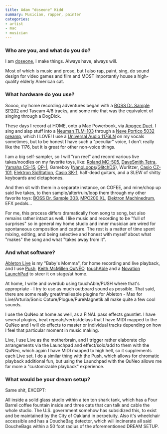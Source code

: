 ```yaml
---
title: Adam "doseone" Kidd
summary: Musician, rapper, painter
categories:
- artist
- mac
- musician
---
```


### Who are you, and what do you do?

I am [doseone](http://doseonesite.tumblr.com/ "Adam's Tumblr site."), I make things. Always have, always will.

Most of which is music and prose, but I also rap, paint, sing, do sound design for video games and film and MOST importantly house a high-quality elderly American cat.

### What hardware do you use?

Soooo, my home recording adventures began with a [BOSS Dr. Sample SP202][sp-202-dr-sample] and Tascam 4/8 tracks, and some mic that was the equivalent of singing through a DogDick.

These days I record at HOME, onto a Mac Powerbook, via [Apogee Duet][duet]. I sing and slap stuff into a [Neuman TLM-103][tlm-103] through a [Neve Portico 5032 preamp][portico-5032], which I LOVE! I use a [Universal Audio 1176LN][1176ln] on my vocals sometimes, but to be honest I have such a "peculiar" voice, I don't really like the 1176, but it is great for other non-voice things.

I am a big self-sampler, so I will "run reel" and record various live takes/noodles on my favorite toys, like: [Roland MC-505][mc-505], [DaveSmith Tetra][tetra], [Yamaha CS-15][cs-15], [OP-1][op-1], Gameboy ([NanoLoops][nanoloop-one]/[GlitchDS][]), Wurlitzer, [Casio CZ-101][cz-101], [Elektron SidStation][sidstation], [Casio SK-1][sk-1], half-dead guitars, and a SLEW of shitty keyboards and dictaphones.

And then sit with them in a separate instance, on COFEE, and mine/chop up said live takes, to then sample/alter/ruin/loop them through my other favorite toys: [BOSS Dr. Sample 303][sp-303-dr-sample], [MPC200 XL][mpc200-xl], [Elektron Machinedrum][machinedrum-sps-1], EFX pedals...

For me, this process differs dramatically from song to song, but also remains rather intact as well. I like music and recording to be "full of surprises" so in general my home studio and inner musician are wired for spontaneous composition and capture. The rest is a matter of time spent mixing, editing, and being selective and honest with myself about what "makes" the song and what "takes away from it".

### And what software?

[Ableton Live][live] is my "Baby's Momma", for home recording and live playback, and I use [Push][], [Keith McMillen QuNEO][quneo], [touchAble][touchable-ios] and a [Novation LaunchPad][launchpad] to steer it on stage/at home.

At home, I write and overdub using touchAble/PUSH where that's appropriate - I try to use as much outboard sound as possible. That said, there are some really great/malleable plugins for Ableton - Max for Live/Arturia/Sonic Coture/Plogue/PureMagnetik all make quite a few cool sounds.

I use the QuNeo at home as well, as a FINAL pass effects gauntlet. I have several plugins, beat repeats/verbs/delays that I have MIDI mapped to the QuNeo and I will do effects to master or individual tracks depending on how I feel that particular moment in music making.

Live, I use Live as the motherbrain, and I trigger rather elaborate clip arrangements via the Launchpad and effect/solo/add to them with the QuNeo, which again I have MIDI mapped to high hell, so it supplements each Live set. I do a similar thing with the Push, which allows for chromatic playback additional fun, but using the Launchpad with the QuNeo allows me far more a "customizable playback" experience.

### What would be your dream setup?

Same shit, EXCEPT:

All inside a solid glass studio within a ten ton shark tank, which has a Four Barrel coffee fountain inside and three cats that can talk and cable the whole studio. The U.S. government somehow has subsidized this, to exist and be maintained by the City of Oakland in perpetuity. Also it's wheelchair accessible and has a DoucheBag detector, which will incinerate all said DoucheBags within a 50 foot radius of the aforementioned DREAM SETUP.

[1176ln]: https://www.uaudio.com/hardware/compressors/1176ln.html "An amplifier."
[cs-15]: http://www.vintagesynth.com/yamaha/cs15.php "A synthesiser."
[cz-101]: http://www.vintagesynth.com/casio/cz101.php "A small musical keyboard."
[duet]: http://www.apogeedigital.com/products/duet "An audio interface for the Mac."
[launchpad]: http://us.novationmusic.com/midi-controllers-digital-dj/launchpad "A controller for Ableton Live."
[machinedrum-sps-1]: http://www.vintagesynth.com/misc/machinedrum.php "A drum machine."
[mc-505]: https://en.wikipedia.org/wiki/Roland_MC-505 "A MIDI controller, music sequencer and drum machine."
[mpc200-xl]: https://www.youtube.com/watch?v=Nwpwlg2h2TM "A music sampler."
[nanoloop-one]: http://www.nanoloop.com/one/index.html "A synthesiser for the Game Boy."
[op-1]: https://www.teenageengineering.com/products/op-1 "A unique synthesizer."
[portico-5032]: https://rupertneve.com/products/portico-5032/ "A single channel equaliser."
[push]: https://www.ableton.com/en/push/ "Unique music-making hardware."
[quneo]: http://www.keithmcmillen.com/QuNeo/tour "A pad MIDI controller"
[sidstation]: https://en.wikipedia.org/wiki/Elektron_SidStation "A synthesiser module."
[sk-1]: https://en.wikipedia.org/wiki/Casio_SK-1 "A 32 key synthesizer."
[sp-202-dr-sample]: http://www.vintagesynth.com/roland/sp202.php "An audio sampler."
[sp-303-dr-sample]: http://www.bossus.com/gear/productdetails.php?ProductId=174 "An audio sampler."
[tetra]: https://www.davesmithinstruments.com/products/tetra/ "A synthesiser module."
[tlm-103]: http://www.neumann.com/?lang=en&id=current_microphones&cid=tlm103_description "A studio microphone."
[glitchds]: http://www.glitchds.com/ "A synthesiser for the Nintendo DS."
[live]: https://www.ableton.com/en/live/ "Musical creation software."
[touchable-ios]: http://www.touch-able.com/ "An iOS app for controlling Ableton Live."
